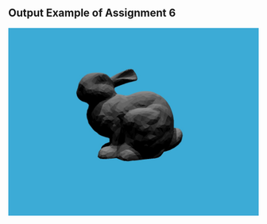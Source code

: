 ## Output Example of Assignment 6

<p align="center">
  <img src="https://github.com/Mistral-Twirl/GAMES101-Assignments/blob/main/Assignment6/build/binary_bunny.jpg">
</p>
